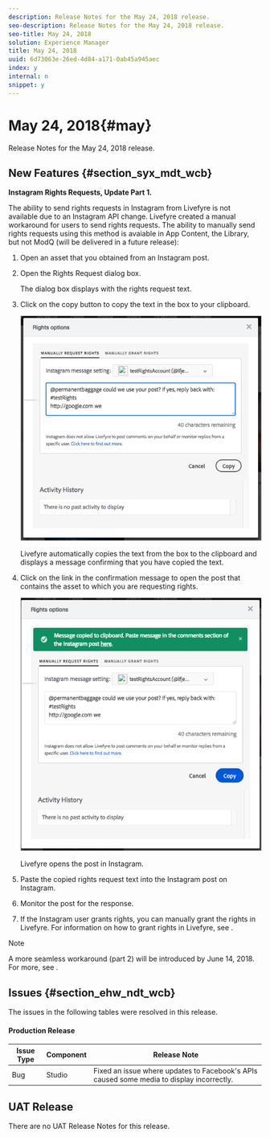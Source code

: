 ```yaml
---
description: Release Notes for the May 24, 2018 release.
seo-description: Release Notes for the May 24, 2018 release.
seo-title: May 24, 2018
solution: Experience Manager
title: May 24, 2018
uuid: 6d73063e-26ed-4d84-a171-0ab45a945aec
index: y
internal: n
snippet: y
---
```


# May 24, 2018{#may}

Release Notes for the May 24, 2018 release.

## New Features {#section_syx_mdt_wcb}

**Instagram Rights Requests, Update Part 1.**

The ability to send rights requests in Instagram from Livefyre is not available due to an Instagram API change. Livefyre created a manual workaround for users to send rights requests. The ability to manually send rights requests using this method is avaiable in App Content, the Library, but not ModQ (will be delivered in a future release):

1. Open an asset that you obtained from an Instagram post.
1. Open the Rights Request dialog box.

   The dialog box displays with the rights request text.

1. Click on the copy button to copy the text in the box to your clipboard.

   ![](assets/rr_insta_workaround1.png)

   Livefyre automatically copies the text from the box to the clipboard and displays a message confirming that you have copied the text.

1. Click on the link in the confirmation message to open the post that contains the asset to which you are requesting rights.

   ![](assets/rr_insta_workaround2.png)

   Livefyre opens the post in Instagram.

1. Paste the copied rights request text into the Instagram post on Instagram.
1. Monitor the post for the response. 
1. If the Instagram user grants rights, you can manually grant the rights in Livefyre. For information on how to grant rights in Livefyre, see [](c_manually_grant_or_revoke_rights_for_an_asset_from_app_content.md#c_manually_grant_or_revoke_rights_for_an_asset_from_app_content).

>[!NOTE]
>
>A more seamless workaround (part 2) will be introduced by June 14, 2018. For more, see [](../../c-anouncements.md#c_anouncements).

## Issues {#section_ehw_ndt_wcb}

The issues in the following tables were resolved in this release.

#### Production Release
|  **Issue Type** | **Component** | **Release Note** |
|---|---|---|
|  Bug | Studio | Fixed an issue where updates to Facebook's APIs caused some media to display incorrectly. |

## UAT Release

There are no UAT Release Notes for this release.
